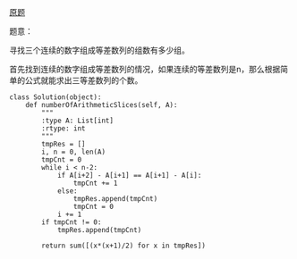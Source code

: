 [原题](https://leetcode.com/problems/arithmetic-slices/)

题意：

寻找三个连续的数字组成等差数列的组数有多少组。

首先找到连续的数字组成等差数列的情况，如果连续的等差数列是n，那么根据简单的公式就能求出三等差数列的个数。

```
class Solution(object):
    def numberOfArithmeticSlices(self, A):
        """
        :type A: List[int]
        :rtype: int
        """
        tmpRes = []
        i, n = 0, len(A)
        tmpCnt = 0
        while i < n-2:
            if A[i+2] - A[i+1] == A[i+1] - A[i]:
                tmpCnt += 1
            else:
                tmpRes.append(tmpCnt)
                tmpCnt = 0
            i += 1
        if tmpCnt != 0:
            tmpRes.append(tmpCnt)
    
        return sum([(x*(x+1)/2) for x in tmpRes])
```